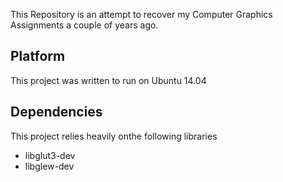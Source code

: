 This Repository is an attempt to recover my Computer Graphics Assignments a couple of years ago.

## Platform
This project was written to run on Ubuntu 14.04

## Dependencies
This project relies heavily onthe following libraries 
* libglut3-dev
* libglew-dev
